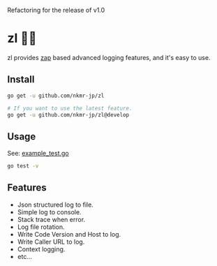 Refactoring for the release of v1.0

# zl :technologist:
zl provides [zap](https://github.com/uber-go/zap) based advanced logging features, and it's easy to use.

## Install

```sh
go get -u github.com/nkmr-jp/zl
```

```sh
# If you want to use the latest feature.
go get -u github.com/nkmr-jp/zl@develop
```

## Usage

See: [example_test.go](./example_test.go)

```sh
go test -v
```

## Features
- Json structured log to file.
- Simple log to console.
- Stack trace when error.
- Log file rotation.
- Write Code Version and Host to log.
- Write Caller URL to log.
- Context logging.
- etc...
